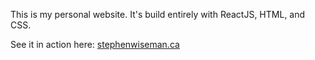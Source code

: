 This is my personal website. It's build entirely with ReactJS, HTML, and CSS.

See it in action here: [stephenwiseman.ca](http://stephenwiseman.ca)
